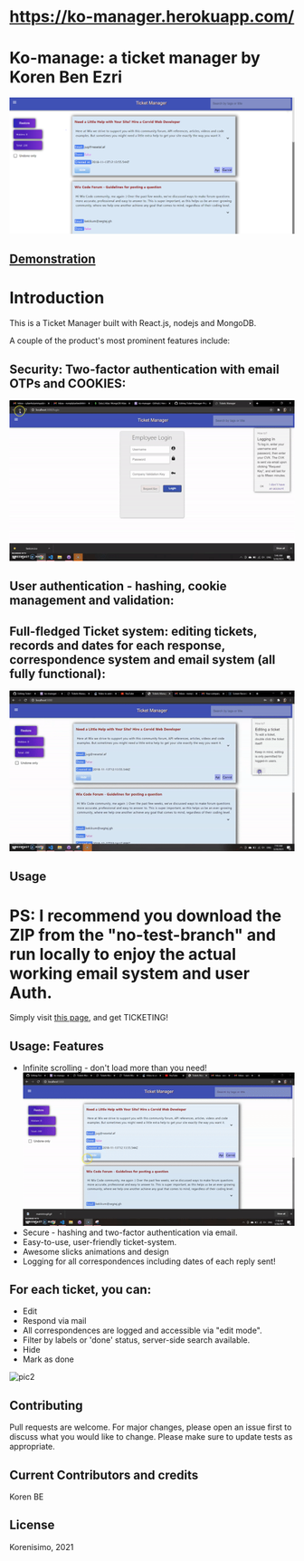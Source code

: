 
# https://ko-manager.herokuapp.com/

# Ko-manage: a ticket manager by Koren Ben Ezri
![](main.PNG)
 
## [Demonstration](https://youtu.be/e2UCxPgjDpc)

# Introduction

This is a Ticket Manager built with React.js, nodejs and MongoDB. 

A couple of the product's most prominent features include:

## Security: Two-factor authentication with email OTPs and COOKIES:
![pic one](mainintrogif.gif)
## User authentication - hashing, cookie management and validation:
## Full-fledged Ticket system: editing tickets, records and dates for each response, correspondence system and email system (all fully functional): 
![gif](editinggif.gif)


## Usage

# PS: I recommend you download the ZIP from the "no-test-branch" and run locally to enjoy the actual working email system and user Auth.

Simply visit [this page](https://ko-manager.herokuapp.com/), and get TICKETING! 


## Usage: Features

* Infinite scrolling - don't load more than you need!
![inf](infinitescroll.gif)
* Secure - hashing and two-factor authentication via email.
* Easy-to-use, user-friendly ticket-system.
* Awesome slicks animations and design
* Logging for all correspondences including dates of each reply sent!


## For each ticket, you can:

* Edit
* Respond via mail
* All correspondences are logged and accessible via "edit mode".
* Filter by labels or 'done' status, server-side search available.
* Hide
* Mark as done

![pic2](slick.PNG)

## Contributing
Pull requests are welcome. For major changes, please open an issue first to discuss what you would like to change.
Please make sure to update tests as appropriate.

## Current Contributors and credits

Koren BE


## License
Korenisimo, 2021

